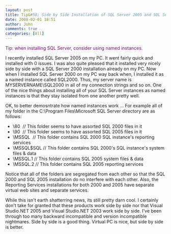 ```yaml
---
layout: post
title: Tip&#58; Side by Side Installation of SQL Server 2005 and SQL Server 2000
date: 2008-02-01 18:51
author: John
comments: true
categories: [All]
---
```

<P><FONT color=#800080>Tip: when installing SQL Server, consider using named instances.</FONT></P> <P>I recently installed SQL Server 2005&nbsp;on my&nbsp;PC.&nbsp;It went&nbsp;fairly quick and installed with 0 issues. I was also quite pleased that it&nbsp;installed very nicely side by side with a SQL Server 2000 installation already on my PC. Now when I installed SQL Server 2000 on my PC way back when, I installed it as a named instance called SQL2000. Thus, my server name is MYSERVERNAME\SQL2000 in all of my connection strings and so on. One of the nice things about installing all of your SQL Server instances as named instances is that they stay isolated from one another pretty well. </P> <P>OK, to better demosntrate how named instances work ... For example all of my folder in the C:\Program Files\Microsoft SQL Server directory are as follows:&nbsp;</P> <UL> <LI>\80&nbsp;&nbsp;// This folder seems to have assorted SQL 2000 files in it <LI>\90&nbsp;&nbsp;// This folder seems to have assorted SQL 2005 files in it <LI>\MSSQL&nbsp;&nbsp;// This folder contains SQL 2000 SQL instance's reporting services <LI>\MSSQL$SQL&nbsp;// This folder contains SQL 2000's SQL instance's system files &amp; data <LI>\MSSQL.1&nbsp;// This folder contains SQL 2005 system files &amp; data <LI>\MSSQL.2&nbsp;// This folder contains SQL 2005 reporting services</LI></UL> <P>Notice that all of the folders are segregated from each other so that the SQL 2000 and&nbsp;SQL 2005 installation do no interfere with each other. Also, the Reporting Services installations for both 2000 and 2005 have separate virtual web sites and separate services. </P> <P>While this isn't earth shatterring news, its still pretty darn cool. I certainly don't take for granted that these products work side by side nor that Visual Studio.NET 2005 and Visual Studio.NET 2003 work side by side. I've been through too many backward incompatible and version incompatible nightmares. Side by side is a good thing. Virtual PC is nice, but side by side is better.</P> <P>&nbsp;</P>

